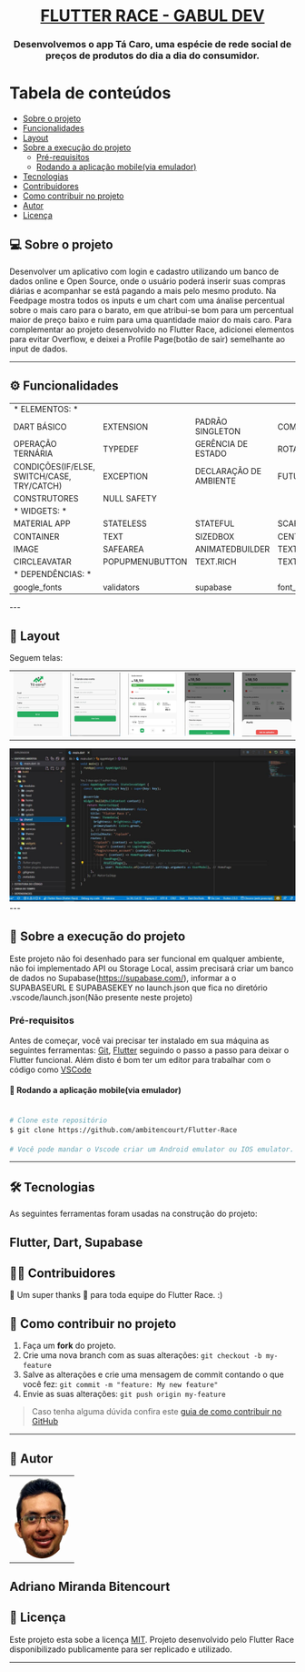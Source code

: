 <h1 align="center">
      <a href="#" alt="FLUTTER RACE - GABUL DEV"> FLUTTER RACE - GABUL DEV </a>
</h1>

<h3 align="center">
     Desenvolvemos o app Tá Caro, uma espécie de rede social de preços de produtos do dia a dia do consumidor. 
</h3>

Tabela de conteúdos
=================
<!--ts-->
   * [Sobre o projeto](#-sobre-o-projeto)
   * [Funcionalidades](#-sobre-o-projeto)
   * [Layout](#-layout)
   * [Sobre a execução do projeto](#-sobre-a-execução-do-projeto)
     * [Pré-requisitos](#pré-requisitos)
     * [Rodando a aplicação mobile(via emulador)](#rodando-a-aplicação-mobile(via-emulador))
   * [Tecnologias](#-tecnologias)
   * [Contribuidores](#-contribuidores)
   * [Como contribuir no projeto](#-como-contribuir-no-projeto)
   * [Autor](#-autor)
   * [Licença](#user-content--licença)
<!--te-->


## 💻 Sobre o projeto

Desenvolver um aplicativo com login e cadastro utilizando um banco de dados online e Open Source, onde o usuário poderá inserir suas compras diárias e acompanhar se está pagando a mais pelo mesmo produto. Na Feedpage mostra todos os inputs e um chart com uma ánalise percentual sobre o mais caro para o barato, em que atribui-se bom para um percentual maior de preço baixo e ruim para uma quantidade maior do mais caro. 
Para complementar ao projeto desenvolvido no Flutter Race, adicionei elementos para evitar Overflow, e deixei a Profile Page(botão de sair) semelhante ao input de dados.

---

## ⚙️ Funcionalidades
<table>
  <tr>
<tr><td>* ELEMENTOS: *</td></tr>     
<td>DART BÁSICO</td>
<td>EXTENSION</td>
<td>PADRÃO SINGLETON</td>
<td>COMPONENTIZAÇÃO</td>
<td>PARÂMETROS NOMEADOS</td>
<td>ENUM</td>
<td>GET(GETTER)</td>
</tr> <tr>
<td>OPERAÇÃO TERNÁRIA</td>
<td>TYPEDEF</td>
<td>GERÊNCIA DE ESTADO</td>
<td>ROTAS</td>
<td>RESPONSIVIDADE</td>
<td>INTERPOLAÇÃO</td>
<td>OPP</td>
</tr> <tr>
<td>CONDIÇÕES(IF/ELSE, SWITCH/CASE, TRY/CATCH)</td>
<td>EXCEPTION</td>
<td>DECLARAÇÃO DE AMBIENTE</td>
<td>FUTURE</td>
<td>DATA CLASS</td>
<td>INTERFACE</td>
<td>KEY</td>
 </tr> 
 <tr>
<td>CONSTRUTORES</td>
<td>NULL SAFETY</td>
 </tr>    
<tr><td>* WIDGETS: *</td></tr> 
<tr>
<td>MATERIAL APP</td>
<td>STATELESS</td>
<td>STATEFUL</td>
<td>SCAFFOLD</td>
<td>THEMEDATA </td>
<td>COLUMN</td>
<td>ROW</td>
</tr> <tr>
<td>CONTAINER</td>
<td>TEXT</td>
<td>SIZEDBOX</td>
<td>CENTER</td>
<td>SHOWMODALBOTTOMSHEET</td>
<td>STACK</td>
<td>POSITIONED</td>     
</tr>
</tr> <tr>
<td>IMAGE</td>
<td>SAFEAREA</td>
<td>ANIMATEDBUILDER</td>
<td>TEXTFORMFIELD</td>
<td>PADDING</td>
<td>LISTTILE</td>
<td>INKWELL</td>     
</tr>
</tr> <tr>
<td>CIRCLEAVATAR</td>
<td>POPUPMENUBUTTON</td>
<td>TEXT.RICH</td>
<td>TEXTSPAN</td>
<td>FORM</td>
<td>ROUNDEDRECTANGLEBORDER</td>
<td>LISTVIEW.BUILDER</td>     
</tr>
<tr>
<td>* DEPENDÊNCIAS: *</td>
 </tr> <tr>     
<td>google_fonts</td>
<td>validators</td>
<td>supabase</td>
<td>font_awesome_flutter </td>
<td>flutter_multi_formatter</td>
</tr>
      </table>
---

## 🎨 Layout

Seguem telas:
<table>
  <tr>

<td>
<img src="https://github.com/ambitencourt/Flutter-Race/blob/main/assets/images/1.JPG"/>
</td>
<td>
<img src="https://github.com/ambitencourt/Flutter-Race/blob/main/assets/images/2.JPG"/>
</td>
<td>
<img src="https://github.com/ambitencourt/Flutter-Race/blob/main/assets/images/3.JPG"/>
</td>
<td>
<img src="https://github.com/ambitencourt/Flutter-Race/blob/main/assets/images/4.JPG"/>
</td>
<td>
<img src="https://github.com/ambitencourt/Flutter-Race/blob/main/assets/images/5.JPG"/>
</td> </tr>
 </table>       

<div align="left">
<img src="https://github.com/ambitencourt/Flutter-Race/blob/main/assets/images/6.JPG" />
</div>
---

## 🚀 Sobre a execução do projeto

Este projeto não foi desenhado para ser funcional em qualquer ambiente, não foi implementado API ou Storage Local, assim precisará criar um banco de dados no Supabase(https://supabase.com/), informar a o SUPABASEURL E SUPABASEKEY no launch.json que fica no diretório .vscode/launch.json(Não presente neste projeto)


### Pré-requisitos

Antes de começar, você vai precisar ter instalado em sua máquina as seguintes ferramentas:
[Git](https://git-scm.com), [Flutter](https://flutter.dev/) seguindo o passo a passo para deixar o Flutter funcional.
Além disto é bom ter um editor para trabalhar com o código como [VSCode](https://code.visualstudio.com/)


#### 🧭 Rodando a aplicação mobile(via emulador)

```bash

# Clone este repositório
$ git clone https://github.com/ambitencourt/Flutter-Race

# Você pode mandar o Vscode criar um Android emulator ou IOS emulator.


```
---

## 🛠 Tecnologias

As seguintes ferramentas foram usadas na construção do projeto:

Flutter, Dart, Supabase
---

## 👨‍💻 Contribuidores

💜 Um super thanks 👏 para toda equipe do Flutter Race. :)


## 💪 Como contribuir no projeto

1. Faça um **fork** do projeto.
2. Crie uma nova branch com as suas alterações: `git checkout -b my-feature`
3. Salve as alterações e crie uma mensagem de commit contando o que você fez: `git commit -m "feature: My new feature"`
4. Envie as suas alterações: `git push origin my-feature`
> Caso tenha alguma dúvida confira este [guia de como contribuir no GitHub](./CONTRIBUTING.md)

---

## 🦸 Autor

<table>
  <tr>
    <td align="center"><a href="https://github.com/ambitencourt"><img style="border-radius: 50%;" src="https://github.com/ambitencourt/Flutter-Race/blob/main/assets/images/Banner2.png" width="100px;"</td>   
  </tr>
  
</table>

Adriano Miranda Bitencourt
---

## 📝 Licença

Este projeto esta sobe a licença [MIT](./LICENSE).
Projeto desenvolvido pelo Flutter Race disponibilizado publicamente para ser replicado e utilizado.


---


